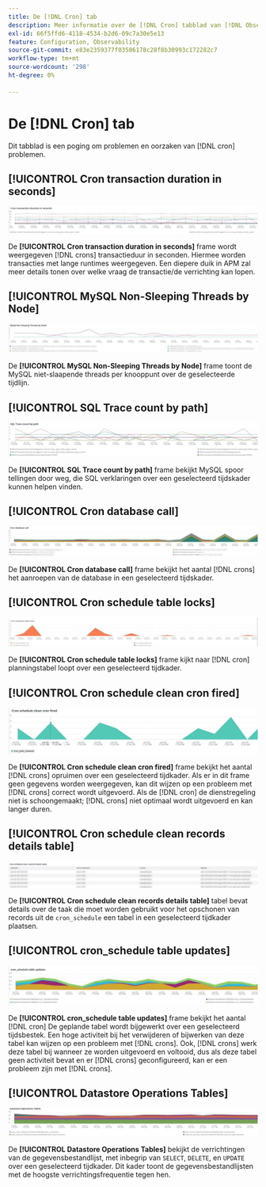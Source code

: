 ```yaml
---
title: De [!DNL Cron] tab
description: Meer informatie over de [!DNL Cron] tabblad van [!DNL Observation for Adobe Commerce].
exl-id: 66f5ffd6-4118-4534-b2d6-09c7a30e5e13
feature: Configuration, Observability
source-git-commit: e83e2359377f03506178c28f8b30993c172282c7
workflow-type: tm+mt
source-wordcount: '298'
ht-degree: 0%

---
```


# De [!DNL Cron] tab

Dit tabblad is een poging om problemen en oorzaken van [!DNL cron] problemen.

## [!UICONTROL Cron transaction duration in seconds]

![Transactieduur bijsnijden in seconden](../../assets/tools/observation-for-adobe-commerce/cron-tab-1.jpg)

De **[!UICONTROL Cron transaction duration in seconds]** frame wordt weergegeven [!DNL crons] transactieduur in seconden. Hiermee worden transacties met lange runtimes weergegeven. Een diepere duik in APM zal meer details tonen over welke vraag de transactie/de verrichting kan lopen.

## [!UICONTROL MySQL Non-Sleeping Threads by Node]

![MySQL niet-slaapende threads per knooppunt](../../assets/tools/observation-for-adobe-commerce/cron-tab-2.jpg)

De **[!UICONTROL MySQL Non-Sleeping Threads by Node]** frame toont de MySQL niet-slaapende threads per knooppunt over de geselecteerde tijdlijn.

## [!UICONTROL SQL Trace count by path]

![Aantal SQL-overtrekken per pad](../../assets/tools/observation-for-adobe-commerce/cron-tab-3.jpg)

De **[!UICONTROL SQL Trace count by path]** frame bekijkt MySQL spoor tellingen door weg, die SQL verklaringen over een geselecteerd tijdskader kunnen helpen vinden.

## [!UICONTROL Cron database call]

![Aanroep van Cron-database](../../assets/tools/observation-for-adobe-commerce/cron-tab-4.jpg)

De **[!UICONTROL Cron database call]** frame bekijkt het aantal [!DNL crons] het aanroepen van de database in een geselecteerd tijdskader.

## [!UICONTROL Cron schedule table locks]

![Tabelvergrendelingen uitsnijden](../../assets/tools/observation-for-adobe-commerce/cron-tab-5.jpg)

De **[!UICONTROL Cron schedule table locks]** frame kijkt naar [!DNL cron] planningstabel loopt over een geselecteerd tijdkader.

## [!UICONTROL Cron schedule clean cron fired]

![Tabelvergrendelingen uitsnijden](../../assets/tools/observation-for-adobe-commerce/cron-tab-6.jpg)

De **[!UICONTROL Cron schedule clean cron fired]** frame bekijkt het aantal [!DNL crons] opruimen over een geselecteerd tijdkader. Als er in dit frame geen gegevens worden weergegeven, kan dit wijzen op een probleem met [!DNL crons] correct wordt uitgevoerd. Als de [!DNL cron] de dienstregeling niet is schoongemaakt; [!DNL crons] niet optimaal wordt uitgevoerd en kan langer duren.

## [!UICONTROL Cron schedule clean records details table]

![Detailstabel met gegevens over uitgesneden planning](../../assets/tools/observation-for-adobe-commerce/cron-tab-7.jpg)

De **[!UICONTROL Cron schedule clean records details table]** tabel bevat details over de taak die moet worden gebruikt voor het opschonen van records uit de `cron_schedule` een tabel in een geselecteerd tijdkader plaatsen.

## [!UICONTROL cron_schedule table updates]

![tabel-updates uitsnijden_plannen](../../assets/tools/observation-for-adobe-commerce/cron-tab-8.jpg)

De **[!UICONTROL cron_schedule table updates]** frame bekijkt het aantal [!DNL cron] De geplande tabel wordt bijgewerkt over een geselecteerd tijdsbestek. Een hoge activiteit bij het verwijderen of bijwerken van deze tabel kan wijzen op een probleem met [!DNL crons]. Ook, [!DNL crons] werk deze tabel bij wanneer ze worden uitgevoerd en voltooid, dus als deze tabel geen activiteit bevat en er [!DNL crons] geconfigureerd, kan er een probleem zijn met [!DNL crons].

## [!UICONTROL Datastore Operations Tables]

![Tabellen voor bewerkingen in datastore](../../assets/tools/observation-for-adobe-commerce/cron-tab-9.jpg)

De **[!UICONTROL Datastore Operations Tables]** bekijkt de verrichtingen van de gegevensbestandlijst, met inbegrip van `SELECT`, `DELETE`, en `UPDATE` over een geselecteerd tijdkader. Dit kader toont de gegevensbestandlijsten met de hoogste verrichtingsfrequentie tegen hen.
